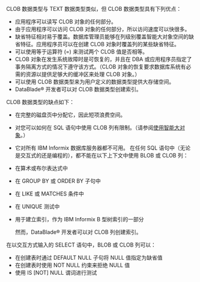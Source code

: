 CLOB 数据类型与 TEXT 数据类型类似，但 CLOB 数据类型具有下列优点：

-   应用程序可以读写 CLOB 对象的任何部分。
-   由于应用程序可以访问 CLOB 对象的任何部分，所以访问速度可以快很多。
-   缺省特征相对易于覆盖。数据库管理员能够在列级别覆盖智能大对象空间的缺省特征。应用程序员可以在创建 CLOB 对象时覆盖列的某些缺省特征。
-   可以使用等于运算符 (=) 来测试两个 CLOB 值是否相等。
-   CLOB 对象在发生系统故障时是可恢复的，并且在 DBA 或应用程序员指定了事务隔离方式的情况下遵守该方式。（CLOB 对象的恢复要求数据库系统有必需的资源以提供足够大的缓冲区来处理 CLOB 对象。）
-   可以使用 CLOB 数据类型来为用户定义的数据类型提供大存储空间。
-   DataBlade® 开发者可以对 CLOB 数据类型创建索引。

CLOB 数据类型的缺点如下：

-   在完整的磁盘页中分配它，因此短项浪费空间。
-   对您可以如何在 SQL 语句中使用 CLOB 列有限制。（请参阅[使用智能大对象](https://www.ibm.com/docs/zh/SSGU8G_12.1.0/com.ibm.ddi.doc/ids_ddi_113.htm)。）
-   它对所有 IBM Informix 数据库服务器都不可用。
在任何 SQL 语句中（无论是交互式的还是编程的），都不能在以下上下文中使用 BLOB 或 CLOB 列：

-   在算术或布尔表达式中
-   在 GROUP BY 或 ORDER BY 子句中
-   在 LIKE 或 MATCHES 条件中
-   在 UNIQUE 测试中
-   用于建立索引，作为 IBM Informix B 型树索引的一部分
    
    然而，DataBlade® 开发者可以对 CLOB 列创建索引。
    

在以交互方式输入的 SELECT 语句中，BLOB 或 CLOB 列可以：

-   在创建表时通过 DEFAULT NULL 子句将 NULL 值指定为缺省值
-   在创建表时使用 NOT NULL 约束来拒绝 NULL 值
-   使用 IS [NOT] NULL 谓词进行测试